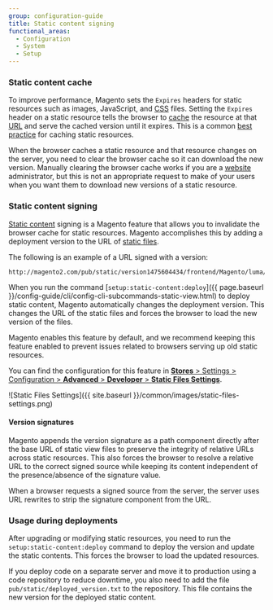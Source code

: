 ```yaml
---
group: configuration-guide
title: Static content signing
functional_areas:
  - Configuration
  - System
  - Setup
---
```


### Static content cache

To improve performance, Magento sets the `Expires` headers for static resources such as images, JavaScript, and [CSS](https://glossary.magento.com/css) files.
Setting the `Expires` header on a static resource tells the browser to [cache](https://glossary.magento.com/cache) the resource at that [URL](https://glossary.magento.com/url) and serve the cached version until it expires.
This is a common [best practice](https://developer.yahoo.com/performance/rules.html#expires=) for caching static resources.

When the browser caches a static resource and that resource changes on the server, you need to clear the browser cache so it can download the new version.
Manually clearing the browser cache works if you are a [website](https://glossary.magento.com/website) administrator, but this is not an appropriate request to make of your users when you want them to download new versions of a static resource.

### Static content signing

[Static content](https://glossary.magento.com/static-content) signing is a Magento feature that allows you to invalidate the browser cache for static resources.
Magento accomplishes this by adding a deployment version to the URL of [static files](https://glossary.magento.com/static-files).

The following is an example of a URL signed with a version:

```terminal
http://magento2.com/pub/static/version1475604434/frontend/Magento/luma/en_US/images/logo.svg
```

When you run the command [`setup:static-content:deploy`]({{ page.baseurl }}/config-guide/cli/config-cli-subcommands-static-view.html) to deploy static content, Magento automatically changes the deployment version.
This changes the URL of the static files and forces the browser to load the new version of the files.

Magento enables this feature by default, and we recommend keeping this feature enabled to prevent issues related to browsers serving up old static resources.

You can find the configuration for this feature in [**Stores** > Settings > Configuration > **Advanced** > **Developer** > **Static Files Settings**](http://docs.magento.com/m2/ee/user_guide/system/static-file-signature.html).

![Static Files Settings]({{ site.baseurl }}/common/images/static-files-settings.png)

#### Version signatures

Magento appends the version signature as a path component directly after the base URL of static view files to preserve the integrity of relative URLs across static resources.
This also forces the browser to resolve a relative URL to the correct signed source while keeping its content independent of the presence/absence of the signature value.

When a browser requests a signed source from the server, the server uses URL rewrites to strip the signature component from the URL.

### Usage during deployments

After upgrading or modifying static resources, you need to run the `setup:static-content:deploy` command to deploy the version and update the static contents.
This forces the browser to load the updated resources.

If you deploy code on a separate server and move it to production using a code repository to reduce downtime, you also need to add the file `pub/static/deployed_version.txt` to the repository.
This file contains the new version for the deployed static content.
